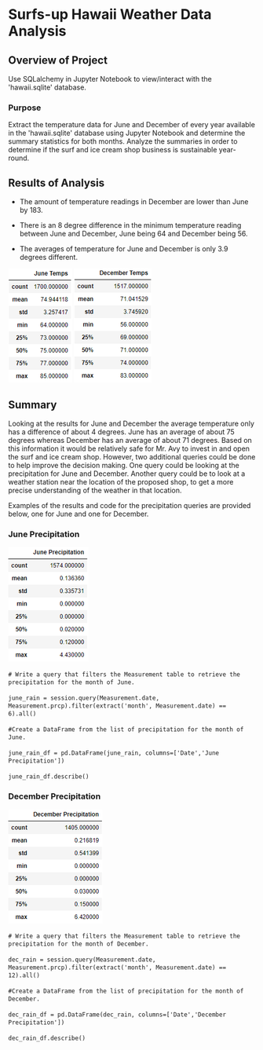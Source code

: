 # Surfs-up Hawaii Weather Data Analysis

## Overview of Project

Use SQLalchemy in Jupyter Notebook to view/interact with the 'hawaii.sqlite' database.

### Purpose

Extract the temperature data for June and December of every year available in the 'hawaii.sqlite' database using Jupyter Notebook and determine the summary statistics for both months. Analyze the summaries in order to determine if the surf and ice cream shop business is sustainable year-round.

## Results of Analysis

* The amount of temperature readings in December are lower than June by 183.

* There is an 8 degree difference in the minimum temperature reading between June and December, June being 64 and December being 56.

* The averages of temperature for June and December is only 3.9 degrees different.

!["June Temps"](https://github.com/psidhu42/surfs-up/blob/main/resources/june_temps.PNG) !["December Temps"](https://github.com/psidhu42/surfs-up/blob/main/resources/dec_temps.PNG)

## Summary

Looking at the results for June and December the average temperature only has a difference of about 4 degrees. June has an average of about 75 degrees whereas December has an average of about 71 degrees. Based on this information it would be relatively safe for Mr. Avy to invest in and open the surf and ice cream shop. However, two additional queries could be done to help improve the decision making. One query could be looking at the precipitation for June and December. Another query could be to look at a weather station near the location of the proposed shop, to get a more precise understanding of the weather in that location.

Examples of the results and code for the precipitation queries are provided below, one for June and one for December.

### June Precipitation

!["June Precipitation"](https://github.com/psidhu42/surfs-up/blob/main/resources/June_Precipitation.PNG)

```
# Write a query that filters the Measurement table to retrieve the precipitation for the month of June.

june_rain = session.query(Measurement.date, Measurement.prcp).filter(extract('month', Measurement.date) == 6).all()

#Create a DataFrame from the list of precipitation for the month of June.

june_rain_df = pd.DataFrame(june_rain, columns=['Date','June Precipitation'])

june_rain_df.describe()
```

### December Precipitation

!["December Precipitation"](https://github.com/psidhu42/surfs-up/blob/main/resources/Dec_Precipitation.PNG)

```
# Write a query that filters the Measurement table to retrieve the precipitation for the month of December.

dec_rain = session.query(Measurement.date, Measurement.prcp).filter(extract('month', Measurement.date) == 12).all()

#Create a DataFrame from the list of precipitation for the month of December.

dec_rain_df = pd.DataFrame(dec_rain, columns=['Date','December Precipitation'])

dec_rain_df.describe()
```